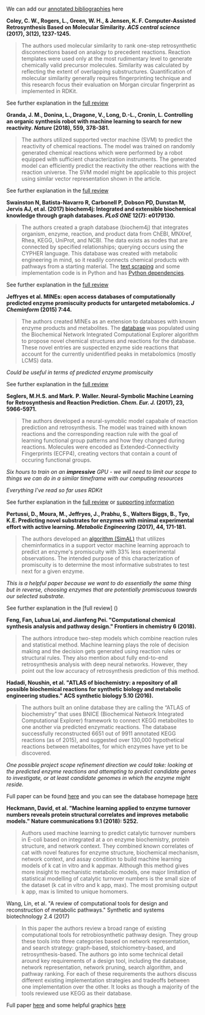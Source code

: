 We can add our [annotated bibliographies](https://guides.library.cornell.edu/annotatedbibliography) here

**Coley, C. W., Rogers, L., Green, W. H., & Jensen, K. F. Computer-Assisted Retrosynthesis Based on Molecular Similarity. *ACS central science* (2017), 3(12), 1237-1245.**
> The authors used molecular similarity to rank one-step retrosynthetic disconnections based on analogy to precedent reactions. Reaction templates were used only at the most rudimentary level to generate chemically valid precursor molecules. Similarity was calculated by reflecting the extent of overlapping substructures. Quantification of molecular similarity generally requires fingerprinting technique and this research focus their evaluation on Morgan circular fingerprint as implemented in RDKit. 


See further explanation in the [full review](https://github.com/theicechol/metamoles/blob/master/Related%20articles/Computer-Assisted%20Retrosynthesis%20Based%20on%20Molecular%20Similarity.pdf)

**Granda, J. M., Donina, L., Dragone, V., Long, D.-L., Cronin, L. Controlling an organic synthesis robot with machine learning to search for new reactivity. *Nature* (2018), 559, 378-381.**
> The authors utilized supported vector machine (SVM) to predict the reactivity of chemical reactions. The model was trained on randomly generated chemical reactions which were performed by a robot equipped with sufficient characterization instruments. The generated model can efficiently predict the reactivity the other reactions with the reaction universe. The SVM model might be applicable to this project using similar vector representation shown in the article.

See further explanation in the [full review](https://github.com/theicechol/metamoles/wiki/2018---Controlling-an-organic-synthesis-robot-with-machine-learning-to-search-for-new-reactivity)

**Swainston N, Batista-Navarro R, Carbonell P, Dobson PD, Dunstan M, Jervis AJ, et al. (2017) biochem4j: Integrated and extensible
biochemical knowledge through graph databases. *PLoS ONE* 12(7): e0179130.**
> The authors created a graph database (biochem4j) that integrates organism, enzyme, reaction, and product data from ChEBI, MNXref, Rhea, KEGG, UniProt, and NCBI. The data exists as nodes that are connected by specified relationships; querying occurs using the CYPHER language. This database was created with metabolic engineering in mind, so it readily connects chemical products with pathways from a starting material. The [text scraping](https://github.com/synbiochem/biochem4j) and some implementation code is in Python and has [Python dependencies](https://github.com/synbiochem/synbiochem-py).

See further explanation in the [full review](https://doi.org/10.1371/journal.pone.0179130)

**Jeffryes et al. MINEs: open access databases of computationally predicted enzyme promiscuity products for untargeted metabolomics. *J Cheminform* (2015) 7:44.**
> The authors created MINEs as an extension to databases with known enzyme products and metabolites. The [database](http://minedatabase.mcsanl.gov) was populated using the Biochemical Network Integrated Computational Explorer algorithm to propose novel chemical structures and reactions for the database. These novel entries are suspected enzyme side reactions that account for the currently unidentified peaks in metabolomics (mostly LCMS) data.

*Could be useful in terms of predicted enzyme promiscuity*

See further explanation in the [full review](https://github.com/theicechol/metamoles/blob/master/Related%20articles/MINEsOpenAccessDatabasesOfComp.pdf)

**Seglers, M.H.S. and Mark. P. Waller. Neural-Symbolic Machine Learning for Retrosynthesis and Reaction Prediction. *Chem. Eur. J.* (2017), 23, 5966-5971.** 
> The authors developed a neural-symoblic model capabale of reaction prediction and retrosynthesis. The model was trained with known reactions and the corresponding reaction rule with the goal of learning functional group patterns and how they changed during reactions. Molecules were encoded as Extended-Connectivity Fingerprints (ECFP4), creating vectors that contain a count of occuring functional groups. 

*Six hours to train on an **impressive** GPU - we will need to limit our scope to things we can do in a similar timeframe with our computing resources*

*Everything I've read so far uses RDKit*

See further explanation in the [full review](https://github.com/theicechol/metamoles/blob/master/Related%20articles/Neural-Symbolic%20Machine%20Learning%20for%20Retrosynthesis.pdf) or [supporting information](chem201605499-sup-0001-misc_information.pdf)

**Pertussi, D., Moura, M., Jeffryes, J., Prabhu, S., Walters Biggs, B., Tyo, K.E. Predicting novel substrates for enzymes with minimal experimental effort with active learning. *Metabolic Engineering* (2017), 44, 171-181.**
> The authors developed an [algorithm (SimAL)](https://github.com/tyo-nu/SimAL) that utilizes cheminformatics in a support vector machine learning approach to predict an enzyme's promiscuity with 33% less experimental observations. The intended purpose of this characterization of promiscuity is to determine the most informative substrates to test next for a given enzyme.

*This is a helpful paper because we want to do essentially the same thing but in reverse, choosing enzymes that are potentially promiscuous towards our selected substrate.*

See further explanation in the [full review]
()

**Feng, Fan, Luhua Lai, and Jianfeng Pei. "Computational chemical synthesis analysis and pathway design." Frontiers in chemistry 6 (2018).**
> The authors introduce two-step models which combine reaction rules and statistical method. Machine learning plays the role of decision making and the decision gets generated using reaction rules or structural rules. They also mention about fully end-to-end retrosynthesis analysis with deep neural networks. However, they point out the low accuracy of retrosynthesis prediction of this method. 

**Hadadi, Noushin, et al. "ATLAS of biochemistry: a repository of all possible biochemical reactions for synthetic biology and metabolic engineering studies." ACS synthetic biology 5.10 (2016).**
> The authors built an online database they are calling the “ATLAS of biochemistry” that uses BNICE (Biochemical Network Integrated Computational Explorer) framework to connect KEGG metabolites to one another via predicted enzymatic reactions. The database successfully reconstructed 6651 out of 9911 annotated KEGG reactions (as of 2015), and suggested over 130,000 hypothetical reactions between metabolites, for which enzymes have yet to be discovered.

_One possible project scope refinement direction we could take: looking at the predicted enzyme reactions and attempting to predict candidate genes to investigate, or at least candidate genomes in which the enzyme might reside._

Full paper can be found [here](https://pubs.acs.org/doi/abs/10.1021/acssynbio.6b00054) and you can see the database homepage [here](http://lcsb-databases.epfl.ch/atlas/Home)

**Heckmann, David, et al. "Machine learning applied to enzyme turnover numbers reveals protein structural correlates and improves metabolic models." Nature communications 9.1 (2018): 5252.**

> Authors used machine learning to predict catalytic turnover numbers in E-coli based on integrated at a on enzyme biochemistry, protein structure, and network context. They combined known correlates of cat with novel features for enzyme structure, biochemical mechanism, network context, and assay condition to build machine learning models of k cat in vitro and k appmax. Although this method gives more insight to mechanistic metabolic models, one major limitation of statistical modelling of catalytic turnover numbers is the small size of the dataset (k cat in vitro and k app, max). The most promising output k app, max is limited to unique homomers. 

Wang, Lin, et al. "A review of computational tools for design and reconstruction of metabolic pathways." Synthetic and systems biotechnology 2.4 (2017)

> In this paper the authors review a broad range of existing computational tools for retrobiosynthetic pathway design. They group these tools into three categories based on network representation, and search strategy: graph-based, stoichiometry-based, and retrosynthesis-based. The authors go into some technical detail around key requirements of a design tool, including the database, network representation, network pruning, search algorithm, and pathway ranking. For each of these requirements the authors discuss different existing implementation strategies and tradeoffs between one implementation over the other. It looks as though a majority of the tools reviewed use KEGG as their database.

Full paper [here](https://www.sciencedirect.com/science/article/pii/S2405805X17300820) and some helpful graphics [here]()